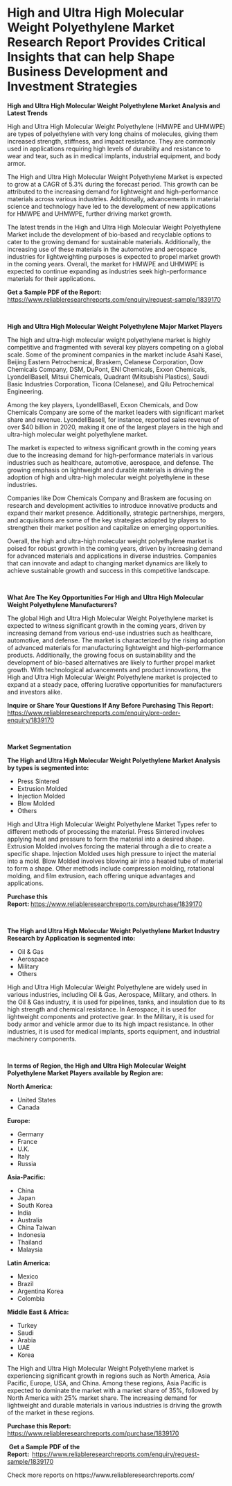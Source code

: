 <p><h1>High and Ultra High Molecular Weight Polyethylene Market Research Report Provides Critical Insights that can help Shape Business Development and Investment Strategies</h1></p><p><strong>High and Ultra High Molecular Weight Polyethylene Market Analysis and Latest Trends</strong></p>
<p><p>High and Ultra High Molecular Weight Polyethylene (HMWPE and UHMWPE) are types of polyethylene with very long chains of molecules, giving them increased strength, stiffness, and impact resistance. They are commonly used in applications requiring high levels of durability and resistance to wear and tear, such as in medical implants, industrial equipment, and body armor.</p><p>The High and Ultra High Molecular Weight Polyethylene Market is expected to grow at a CAGR of 5.3% during the forecast period. This growth can be attributed to the increasing demand for lightweight and high-performance materials across various industries. Additionally, advancements in material science and technology have led to the development of new applications for HMWPE and UHMWPE, further driving market growth.</p><p>The latest trends in the High and Ultra High Molecular Weight Polyethylene Market include the development of bio-based and recyclable options to cater to the growing demand for sustainable materials. Additionally, the increasing use of these materials in the automotive and aerospace industries for lightweighting purposes is expected to propel market growth in the coming years. Overall, the market for HMWPE and UHMWPE is expected to continue expanding as industries seek high-performance materials for their applications.</p></p>
<p><strong>Get a Sample PDF of the Report:&nbsp;</strong> <a href="https://www.reliableresearchreports.com/enquiry/request-sample/1839170">https://www.reliableresearchreports.com/enquiry/request-sample/1839170</a></p>
<p>&nbsp;</p>
<p><strong>High and Ultra High Molecular Weight Polyethylene Major Market Players</strong></p>
<p><p>The high and ultra-high molecular weight polyethylene market is highly competitive and fragmented with several key players competing on a global scale. Some of the prominent companies in the market include Asahi Kasei, Beijing Eastern Petrochemical, Braskem, Celanese Corporation, Dow Chemicals Company, DSM, DuPont, ENI Chemicals, Exxon Chemicals, LyondellBasell, Mitsui Chemicals, Quadrant (Mitsubishi Plastics), Saudi Basic Industries Corporation, Ticona (Celanese), and Qilu Petrochemical Engineering.</p><p>Among the key players, LyondellBasell, Exxon Chemicals, and Dow Chemicals Company are some of the market leaders with significant market share and revenue. LyondellBasell, for instance, reported sales revenue of over $40 billion in 2020, making it one of the largest players in the high and ultra-high molecular weight polyethylene market.</p><p>The market is expected to witness significant growth in the coming years due to the increasing demand for high-performance materials in various industries such as healthcare, automotive, aerospace, and defense. The growing emphasis on lightweight and durable materials is driving the adoption of high and ultra-high molecular weight polyethylene in these industries.</p><p>Companies like Dow Chemicals Company and Braskem are focusing on research and development activities to introduce innovative products and expand their market presence. Additionally, strategic partnerships, mergers, and acquisitions are some of the key strategies adopted by players to strengthen their market position and capitalize on emerging opportunities.</p><p>Overall, the high and ultra-high molecular weight polyethylene market is poised for robust growth in the coming years, driven by increasing demand for advanced materials and applications in diverse industries. Companies that can innovate and adapt to changing market dynamics are likely to achieve sustainable growth and success in this competitive landscape.</p></p>
<p>&nbsp;</p>
<p><strong>What Are The Key Opportunities For High and Ultra High Molecular Weight Polyethylene Manufacturers?</strong></p>
<p><p>The global High and Ultra High Molecular Weight Polyethylene market is expected to witness significant growth in the coming years, driven by increasing demand from various end-use industries such as healthcare, automotive, and defense. The market is characterized by the rising adoption of advanced materials for manufacturing lightweight and high-performance products. Additionally, the growing focus on sustainability and the development of bio-based alternatives are likely to further propel market growth. With technological advancements and product innovations, the High and Ultra High Molecular Weight Polyethylene market is projected to expand at a steady pace, offering lucrative opportunities for manufacturers and investors alike.</p></p>
<p><strong>Inquire or Share Your Questions If Any Before Purchasing This Report:</strong> <a href="https://www.reliableresearchreports.com/enquiry/pre-order-enquiry/1839170">https://www.reliableresearchreports.com/enquiry/pre-order-enquiry/1839170</a></p>
<p>&nbsp;</p>
<p><strong>Market Segmentation</strong></p>
<p><strong>The High and Ultra High Molecular Weight Polyethylene Market Analysis by types is segmented into:</strong></p>
<p><ul><li>Press Sintered</li><li>Extrusion Molded</li><li>Injection Molded</li><li>Blow Molded</li><li>Others</li></ul></p>
<p><p>High and Ultra High Molecular Weight Polyethylene Market Types refer to different methods of processing the material. Press Sintered involves applying heat and pressure to form the material into a desired shape. Extrusion Molded involves forcing the material through a die to create a specific shape. Injection Molded uses high pressure to inject the material into a mold. Blow Molded involves blowing air into a heated tube of material to form a shape. Other methods include compression molding, rotational molding, and film extrusion, each offering unique advantages and applications.</p></p>
<p><strong>Purchase this Report:&nbsp;</strong><a href="https://www.reliableresearchreports.com/purchase/1839170">https://www.reliableresearchreports.com/purchase/1839170</a></p>
<p>&nbsp;</p>
<p><strong>The High and Ultra High Molecular Weight Polyethylene Market Industry Research by Application is segmented into:</strong></p>
<p><ul><li>Oil & Gas</li><li>Aerospace</li><li>Military</li><li>Others</li></ul></p>
<p><p>High and Ultra High Molecular Weight Polyethylene are widely used in various industries, including Oil & Gas, Aerospace, Military, and others. In the Oil & Gas industry, it is used for pipelines, tanks, and insulation due to its high strength and chemical resistance. In Aerospace, it is used for lightweight components and protective gear. In the Military, it is used for body armor and vehicle armor due to its high impact resistance. In other industries, it is used for medical implants, sports equipment, and industrial machinery components.</p></p>
<p>&nbsp;</p>
<p><strong>In terms of Region, the High and Ultra High Molecular Weight Polyethylene Market Players available by Region are:</strong></p>
<p>
    <p> <strong> North America: </strong>
        <ul>
            <li>United States</li>
            <li>Canada</li>
        </ul>
        </p> 
    <p> <strong> Europe: </strong>
        <ul>
            <li>Germany</li>
            <li>France</li>
            <li>U.K.</li>
            <li>Italy</li>
            <li>Russia</li>
        </ul>
        </p> 
    <p> <strong> Asia-Pacific: </strong>
        <ul>
            <li>China</li>
            <li>Japan</li>
            <li>South Korea</li>
            <li>India</li>
            <li>Australia</li>
            <li>China Taiwan</li>
            <li>Indonesia</li>
            <li>Thailand</li>
            <li>Malaysia</li>
        </ul>
        </p> 
    <p> <strong> Latin America: </strong>
        <ul>
            <li>Mexico</li>
            <li>Brazil</li>
            <li>Argentina Korea</li>
            <li>Colombia</li>
        </ul>
        </p> 
    <p> <strong> Middle East & Africa: </strong>
        <ul>
            <li>Turkey</li>
            <li>Saudi</li>
            <li>Arabia</li>
            <li>UAE</li>
            <li>Korea</li>
        </ul>
    </p>
    </p>
<p><p>The High and Ultra High Molecular Weight Polyethylene market is experiencing significant growth in regions such as North America, Asia Pacific, Europe, USA, and China. Among these regions, Asia Pacific is expected to dominate the market with a market share of 35%, followed by North America with 25% market share. The increasing demand for lightweight and durable materials in various industries is driving the growth of the market in these regions.</p></p>
<p><strong>Purchase this Report: </strong><a href="https://www.reliableresearchreports.com/purchase/1839170">https://www.reliableresearchreports.com/purchase/1839170</a></p>
<p>&nbsp;<strong>Get a Sample PDF of the Report:&nbsp;&nbsp;</strong><a href="https://www.reliableresearchreports.com/enquiry/request-sample/1839170">https://www.reliableresearchreports.com/enquiry/request-sample/1839170</a></p>
<p><strong></strong></p>
<p>Check more reports on https://www.reliableresearchreports.com/</p>